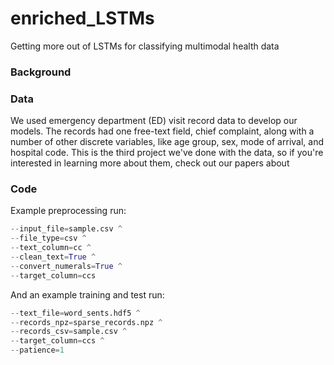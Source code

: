 # enriched_LSTMs
Getting more out of LSTMs for classifying multimodal health data

### Background

### Data
We used emergency department (ED) visit record data to develop our models. The records had one free-text field, chief complaint, along with a number of other discrete variables, like age group, sex, mode of arrival, and hospital code. This is the third project we've done with the data, so if you're interested in learning more about them, check out our papers about 

### Code
Example preprocessing run:
```python preprocessing.py --data_dir=C:/data/syndromic/ ^
--input_file=sample.csv ^
--file_type=csv ^
--text_column=cc ^
--clean_text=True ^
--convert_numerals=True ^
--target_column=ccs
```

And an example training and test run:
```python train_and_test.py --data_dir=C:/data/syndromic/ ^
--text_file=word_sents.hdf5 ^
--records_npz=sparse_records.npz ^
--records_csv=sample.csv ^
--target_column=ccs ^
--patience=1
```
